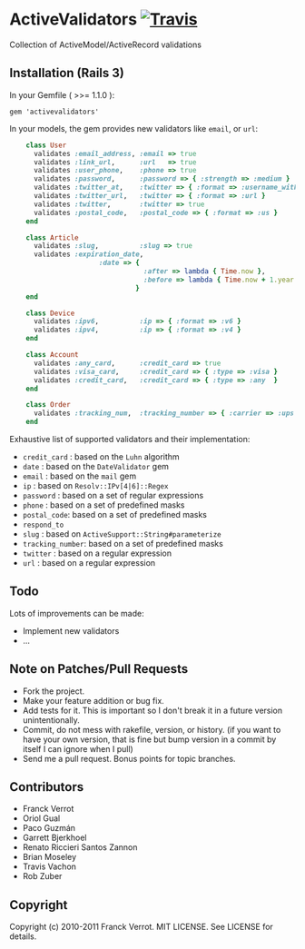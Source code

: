 ActiveValidators [![Travis](https://secure.travis-ci.org/cesario/activevalidators.png)](https://secure.travis-ci.org/cesario/activevalidators)
================

Collection of ActiveModel/ActiveRecord validations

Installation (Rails 3)
----------------------

In your Gemfile ( >>= 1.1.0 ):

    gem 'activevalidators'

In your models, the gem provides new validators like `email`, or `url`:

```ruby
    class User
      validates :email_address, :email => true
      validates :link_url,      :url   => true
      validates :user_phone,    :phone => true
      validates :password,      :password => { :strength => :medium }
      validates :twitter_at,    :twitter => { :format => :username_with_at }
      validates :twitter_url,   :twitter => { :format => :url }
      validates :twitter,       :twitter => true
      validates :postal_code,   :postal_code => { :format => :us }
    end

    class Article
      validates :slug,          :slug => true
      validates :expiration_date,
                      :date => {
                                 :after => lambda { Time.now },
                                 :before => lambda { Time.now + 1.year }
                               }
    end

    class Device
      validates :ipv6,          :ip => { :format => :v6 }
      validates :ipv4,          :ip => { :format => :v4 }
    end

    class Account
      validates :any_card,      :credit_card => true
      validates :visa_card,     :credit_card => { :type => :visa }
      validates :credit_card,   :credit_card => { :type => :any  }
    end

    class Order
      validates :tracking_num,  :tracking_number => { :carrier => :ups }
    end
```

Exhaustive list of supported validators and their implementation:

* `credit_card` : based on the `Luhn` algorithm
* `date`  : based on the `DateValidator` gem
* `email` : based on the `mail` gem
* `ip`    : based on `Resolv::IPv[4|6]::Regex`
* `password` : based on a set of regular expressions
* `phone` : based on a set of predefined masks
* `postal_code`: based on a set of predefined masks
* `respond_to`
* `slug`  : based on `ActiveSupport::String#parameterize`
* `tracking_number`: based on a set of predefined masks
* `twitter` : based on a regular expression
* `url`   : based on a regular expression

Todo
----

Lots of improvements can be made:

* Implement new validators
* ...

Note on Patches/Pull Requests
-----------------------------

* Fork the project.
* Make your feature addition or bug fix.
* Add tests for it. This is important so I don't break it in a
  future version unintentionally.
* Commit, do not mess with rakefile, version, or history.
  (if you want to have your own version, that is fine but bump version in a commit by itself I can ignore when I pull)
* Send me a pull request. Bonus points for topic branches.


Contributors
------------
* Franck Verrot
* Oriol Gual
* Paco Guzmán
* Garrett Bjerkhoel
* Renato Riccieri Santos Zannon
* Brian Moseley
* Travis Vachon
* Rob Zuber

Copyright
---------

Copyright (c) 2010-2011 Franck Verrot. MIT LICENSE. See LICENSE for details.
